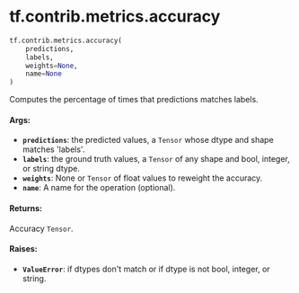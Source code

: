 <div itemscope itemtype="http://developers.google.com/ReferenceObject">
<meta itemprop="name" content="tf.contrib.metrics.accuracy" />
<meta itemprop="path" content="Stable" />
</div>

# tf.contrib.metrics.accuracy

``` python
tf.contrib.metrics.accuracy(
    predictions,
    labels,
    weights=None,
    name=None
)
```

Computes the percentage of times that predictions matches labels.

#### Args:

* <b>`predictions`</b>: the predicted values, a `Tensor` whose dtype and shape
               matches 'labels'.
* <b>`labels`</b>: the ground truth values, a `Tensor` of any shape and
          bool, integer, or string dtype.
* <b>`weights`</b>: None or `Tensor` of float values to reweight the accuracy.
* <b>`name`</b>: A name for the operation (optional).


#### Returns:

Accuracy `Tensor`.


#### Raises:

* <b>`ValueError`</b>: if dtypes don't match or
              if dtype is not bool, integer, or string.